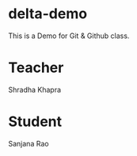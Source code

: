 # delta-demo
This is a Demo for Git &amp; Github class.

# Teacher
Shradha Khapra

# Student 
Sanjana Rao